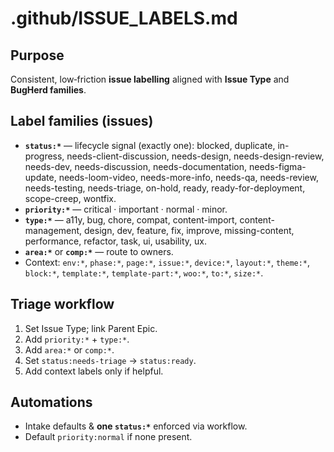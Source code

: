 # .github/ISSUE_LABELS.md

## Purpose
Consistent, low‑friction **issue labelling** aligned with **Issue Type** and **BugHerd families**.

## Label families (issues)
- **`status:*`** — lifecycle signal (exactly one): blocked, duplicate, in-progress, needs-client-discussion, needs-design, needs-design-review, needs-dev, needs-discussion, needs-documentation, needs-figma-update, needs-loom-video, needs-more-info, needs-qa, needs-review, needs-testing, needs-triage, on-hold, ready, ready-for-deployment, scope-creep, wontfix.
- **`priority:*`** — critical · important · normal · minor.
- **`type:*`** — a11y, bug, chore, compat, content-import, content-management, design, dev, feature, fix, improve, missing-content, performance, refactor, task, ui, usability, ux.
- **`area:*`** or **`comp:*`** — route to owners.
- Context: `env:*`, `phase:*`, `page:*`, `issue:*`, `device:*`, `layout:*`, `theme:*`, `block:*`, `template:*`, `template-part:*`, `woo:*`, `to:*`, `size:*`.

## Triage workflow
1) Set Issue Type; link Parent Epic.  
2) Add `priority:*` + `type:*`.  
3) Add `area:*` or `comp:*`.  
4) Set `status:needs-triage` → `status:ready`.  
5) Add context labels only if helpful.

## Automations
- Intake defaults & **one `status:*`** enforced via workflow.  
- Default `priority:normal` if none present.
